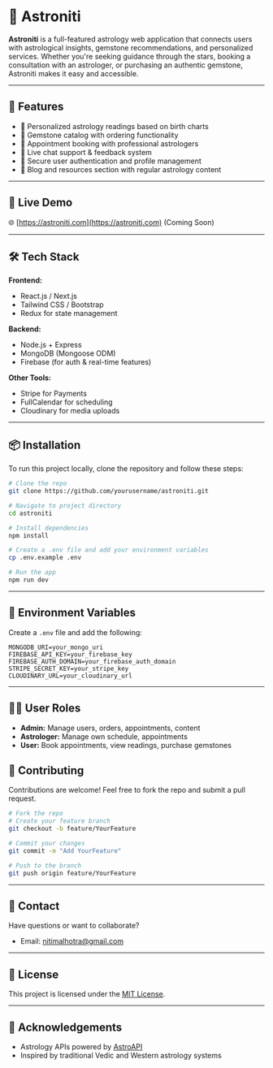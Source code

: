 # 🔮 Astroniti

**Astroniti** is a full-featured astrology web application that connects users with astrological insights, gemstone recommendations, and personalized services. Whether you're seeking guidance through the stars, booking a consultation with an astrologer, or purchasing an authentic gemstone, Astroniti makes it easy and accessible.

---

## 🌟 Features

- 🧘 Personalized astrology readings based on birth charts
- 💎 Gemstone catalog with ordering functionality
- 📅 Appointment booking with professional astrologers
- 💬 Live chat support & feedback system
- 🔐 Secure user authentication and profile management
- 📜 Blog and resources section with regular astrology content

---

## 🚀 Live Demo

🌐 [https://astroniti.com](https://astroniti.com) (Coming Soon)

---

## 🛠️ Tech Stack

**Frontend:**
- React.js / Next.js
- Tailwind CSS / Bootstrap
- Redux for state management

**Backend:**
- Node.js + Express
- MongoDB (Mongoose ODM)
- Firebase (for auth & real-time features)

**Other Tools:**
- Stripe for Payments
- FullCalendar for scheduling
- Cloudinary for media uploads

---

## 📦 Installation

To run this project locally, clone the repository and follow these steps:

```bash
# Clone the repo
git clone https://github.com/yourusername/astroniti.git

# Navigate to project directory
cd astroniti

# Install dependencies
npm install

# Create a .env file and add your environment variables
cp .env.example .env

# Run the app
npm run dev
```

---

## 🔐 Environment Variables

Create a `.env` file and add the following:

```env
MONGODB_URI=your_mongo_uri
FIREBASE_API_KEY=your_firebase_key
FIREBASE_AUTH_DOMAIN=your_firebase_auth_domain
STRIPE_SECRET_KEY=your_stripe_key
CLOUDINARY_URL=your_cloudinary_url
```

---

## 🧙‍♂️ User Roles

- **Admin:** Manage users, orders, appointments, content
- **Astrologer:** Manage own schedule, appointments
- **User:** Book appointments, view readings, purchase gemstones


## 🤝 Contributing

Contributions are welcome! Feel free to fork the repo and submit a pull request.

```bash
# Fork the repo
# Create your feature branch
git checkout -b feature/YourFeature

# Commit your changes
git commit -m "Add YourFeature"

# Push to the branch
git push origin feature/YourFeature
```

---

## 📧 Contact

Have questions or want to collaborate?

- Email: nitimalhotra@gmail.com

---

## 📝 License

This project is licensed under the [MIT License](LICENSE).

---

## 🌌 Acknowledgements

- Astrology APIs powered by [AstroAPI](https://astroapi.com)
- Inspired by traditional Vedic and Western astrology systems
```
